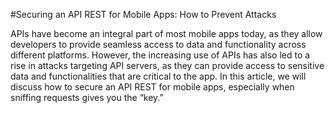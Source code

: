 #Securing an API REST for Mobile Apps: How to Prevent Attacks

APIs have become an integral part of most mobile apps today, as they allow developers to provide seamless access to data and functionality across different platforms. However, the increasing use of APIs has also led to a rise in attacks targeting API servers, as they can provide access to sensitive data and functionalities that are critical to the app. In this article, we will discuss how to secure an API REST for mobile apps, especially when sniffing requests gives you the “key.”

